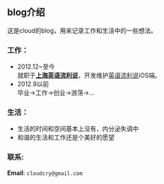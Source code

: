 <!-- title start -->
## blog介绍
<!-- title end -->
这是cloud的blog，用来记录工作和生活中的一些想法。

### 工作：
- 2012.12~至今  
  就职于[**上海英语流利说**](http://liulishuo.com/)，开发维护[英语流利说](http://goo.gl/JzBGjD)iOS端。  
- 2012.9以前  
  毕业->工作->创业->游荡->…
  
### 生活： 
* 生活的时间和空间基本上没有，内分泌失调中
* 和谐的生活和工作还是个美好的愿望
  
### 联系:
 **Email**: `cloudcry@gmail.com`
